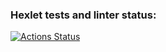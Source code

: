 ### Hexlet tests and linter status:
[![Actions Status](https://github.com/coder108-gh/java-project-61/workflows/hexlet-check/badge.svg)](https://github.com/coder108-gh/java-project-61/actions)